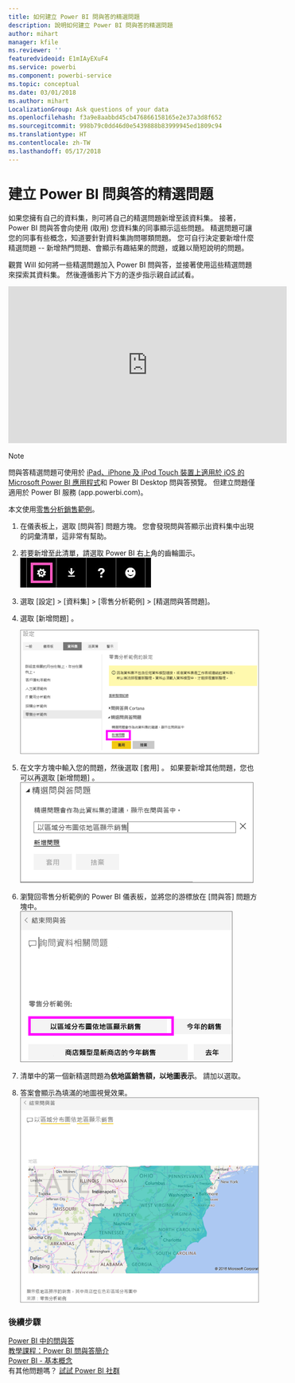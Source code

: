 ```yaml
---
title: 如何建立 Power BI 問與答的精選問題
description: 說明如何建立 Power BI 問與答的精選問題
author: mihart
manager: kfile
ms.reviewer: ''
featuredvideoid: E1mIAyEXuF4
ms.service: powerbi
ms.component: powerbi-service
ms.topic: conceptual
ms.date: 03/01/2018
ms.author: mihart
LocalizationGroup: Ask questions of your data
ms.openlocfilehash: f3a9e8aabbd45cb476866158165e2e37a3d8f652
ms.sourcegitcommit: 998b79c0dd46d0e5439888b83999945ed1809c94
ms.translationtype: HT
ms.contentlocale: zh-TW
ms.lasthandoff: 05/17/2018
---
```

# <a name="create-featured-questions-for-power-bi-qa"></a>建立 Power BI 問與答的精選問題
如果您擁有自己的資料集，則可將自己的精選問題新增至該資料集。  接著，Power BI 問與答會向使用 (取用) 您資料集的同事顯示這些問題。  精選問題可讓您的同事有些概念，知道要針對資料集詢問哪類問題。 您可自行決定要新增什麼精選問題 -- 新增熱門問題、會顯示有趣結果的問題，或難以簡短說明的問題。

觀賞 Will 如何將一些精選問題加入 Power BI 問與答，並接著使用這些精選問題來探索其資料集。 然後遵循影片下方的逐步指示親自試試看。

<iframe width="560" height="315" src="https://www.youtube.com/embed/E1mIAyEXuF4" frameborder="0" allowfullscreen></iframe>

> [!NOTE]
> 問與答精選問題可使用於 [iPad、iPhone 及 iPod Touch 裝置上適用於 iOS 的 Microsoft Power BI 應用程式](mobile-apps-ios-qna.md)和 Power BI Desktop 問與答預覽。 但建立問題僅適用於 Power BI 服務 (app.powerbi.com)。
> 

本文使用[零售分析銷售範例](sample-datasets.md)。

1. 在儀表板上，選取 [問與答] 問題方塊。   您會發現問與答顯示出資料集中出現的詞彙清單，這非常有幫助。
2. 若要新增至此清單，請選取 Power BI 右上角的齒輪圖示。  
   ![齒輪圖示](media/service-q-and-a-create-featured-questions/pbi_gearicon2.jpg)
3. 選取 [設定] &gt; [資料集] &gt; [零售分析範例] &gt; [精選問與答問題]。  
4. 選取 [新增問題] 。
   
   ![[設定] 功能表](media/service-q-and-a-create-featured-questions/power-bi-settings.png)
5. 在文字方塊中輸入您的問題，然後選取 [套用] 。   如果要新增其他問題，您也可以再選取 [新增問題] 。  
   ![精選問與答問題面板](media/service-q-and-a-create-featured-questions/power-bi-type-featured-question.png)
6. 瀏覽回零售分析範例的 Power BI 儀表板，並將您的游標放在 [問與答] 問題方塊中。   
   ![問與答的問題方塊](media/service-q-and-a-create-featured-questions/power-bi-featured-q.png)
7. 清單中的第一個新精選問題為**依地區銷售額，以地圖表示**。 請加以選取。  
8. 答案會顯示為填滿的地圖視覺效果。  
   ![地圖視覺效果](media/service-q-and-a-create-featured-questions/power-bi-filled-map.png)

### <a name="next-steps"></a>後續步驟
[Power BI 中的問與答](power-bi-q-and-a.md)  
[教學課程：Power BI 問與答簡介](power-bi-visualization-introduction-to-q-and-a.md)  
[Power BI - 基本概念](service-basic-concepts.md)  
有其他問題嗎？ [試試 Power BI 社群](http://community.powerbi.com/)

